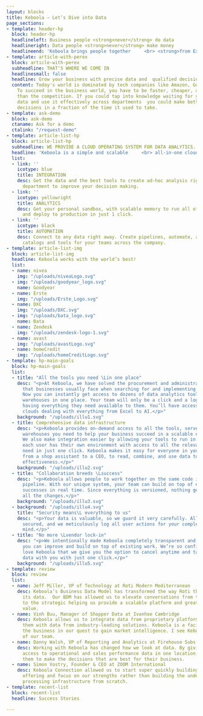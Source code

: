 ```yaml
---
layout: blocks
title: Keboola – Let’s Dive into Data
page_sections:
- template: header-hp
  block: header-hp
  headlineleft: Business people <strong>never</strong> do data
  headlineright: Data people <strong>never</strong> make money
  headlineend: 'Keboola brings people together     <br> <strong>from Excel to AI</strong> with lightning speed. '
- template: article-with-perex
  block: article-with-perex
  subheadline: THAT'S WHERE WE COME IN
  headlinesmall: false
  headline: Grow your business with precise data and  qualified decisions
  content: Today's world is dominated by tech companies like Amazon, Google, and Facebook.
    To succeed in the business world, you have to be faster, cheaper, and more precise
    than the competition. If you could tap into knowledge waiting for you in your
    data and use it effectively across departments  you could make better, more coordinated
    decisions in a fraction of the time it used to take.
- template: ask-demo
  block: ask-demo
  ctaname: Ask for a demo
  ctalink: "/request-demo"
- template: article-list-hp
  block: article-list-hp
  subheadline: WE PROVIDE A CLOUD OPERATING SYSTEM FOR DATA ANALYTICS.
  headline: 'Keboola is a simple and scalable     <br> all-in-one cloud environment.'
  list:
  - link: ''
    icotype: blue
    title: INTEGRATION
    desc: Get the data and the best tools to create ad-hoc analysis right in your
      department to improve your decision making.
  - link: ''
    icotype: yellowright
    title: ANALYTICS
    desc: Get your personal sandbox, with scalable memory to run all of your models,
      and deploy to production in just 1 click.
  - link: ''
    icotype: black
    title: AUTOMATION
    desc: Connect to any data right away. Create pipelines, automate, and share data
      catalogs and tools for your teams across the company.
- template: article-list-img
  block: article-list-img
  headline: Keboola works with the world’s best!
  list:
  - name: nivea
    img: "/uploads/niveaLogo.svg"
  - img: "/uploads/goodyear_logo.svg"
    name: Goodyear
  - name: Erste
    img: "/uploads/Erste_Logo.svg"
  - name: DXC
    img: "/uploads/DXC.svg"
  - img: "/uploads/bata_logo.svg"
    name: Bata
  - name: Zendesk
    img: "/uploads/zendesk-logo-1.svg"
  - name: avast
    img: "/uploads/avastLogo.svg"
  - name: homeCredit
    img: "/uploads/homeCreditLogo.svg"
- template: hp-main-goals
  block: hp-main-goals
  list:
  - title: "All the tools you need \Lin one place"
    desc: "<p>At Keboola, we have solved the procurement and administration nightmare
      that businesses usually face when searching for and implementing new tools.
      Now you can instantly get access to dozens of data analytics tools, and data
      warehouses in one place. Your team will only be a click and a login away from
      having everything they need available to them. You’ll have access to multiple
      clouds dealing with everything from Excel to AI.</p>"
    background: "/uploads/illu1.svg"
  - title: Comprehensive data infrastructure
    desc: "<p>Keboola provides on-demand access to all the tools, servers, and data
      warehouses you need to help your business succeed in a scalable environment.
      We also make integration easier by allowing your tools to run in parallel, so
      each user has their own environment with access to all the relevant data they
      need in just one click. Keboola makes it easy for everyone in your company,
      from a shop assistant to a CEO, to read, combine, and use data to improve their
      effectiveness.</p>"
    background: "/uploads/illu2.svg"
  - title: "Collaboration breeds \Lsuccess"
    desc: "<p>Keboola allows people to work together on the same code in the same
      pipeline. With our unique system, your team can build on top of each other’s
      successes in real time. Since everything is versioned, nothing gets lost in
      all the changes.</p>"
    background: "/uploads/illu3.svg"
  - background: "/uploads/illu4.svg"
    title: "Security means\L everything to us"
    desc: "<p>Your data is valuable, so we guard it very carefully. All data is HIPAA-grade
      secured, and we meticulously log all user actions for your complete peace of
      mind.</p>"
  - title: "No more \Lvendor lock-in"
    desc: "<p>We intentionally made Keboola completely transparent and open box so
      you can improve and build on top of existing work. We’re so confident that you’ll
      love Keboola that we give you the option to cancel anytime and take all your
      data with you with just one click.</p>"
    background: "/uploads/illu5.svg"
- template: review
  block: review
  list:
  - name: Jeff Miller, VP of Technology at Roti Modern Mediterranean
    desc: Keboola’s Business Data Model has transformed the way Roti thinks about
      its data.  Our BDM has allowed us to elevate conversations from the tactical
      to the strategic helping us provide a scalable platform and greater business
      value.
  - name: Vinh Buu, Manager of Shopper Data at Ivanhoe Cambridge
    desc: Keboola allows us to integrate data from proprietary platforms and correlate
      them with data from industry-leading solutions. Keboola is a facilitator to
      the business in our quest to gain market intelligence. I see Keboola as an extension
      of our team.
  - name: Danny Walsh, VP of Reporting and Analytics at Firehouse Subs
    desc: Working with Keboola has changed how we look at data. By giving franchisees
      access to operational and sales performance data in one location, we are empowering
      them to make the decisions that are best for their business.
  - name: Simon Vostry, Founder & CEO at ZOOM International
    desc: Keboola Connection allowed us to start super quickly building our analytics
      offering and focus on our strengths rather than building the underlying data
      processing infrastructure from scratch.
- template: recent-list
  block: recent-list
  headline: Success Stories

---
```


